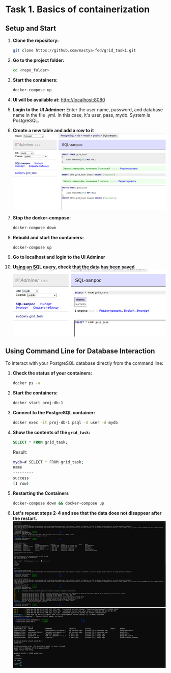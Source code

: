 
# Task 1. Basics of containerization


## Setup and Start
1. **Clone the repository:**
   ```bash
   git clone https://github.com/nastya-fed/grid_task1.git
   ```

2. **Go to the project folder:**
   ```bash
   cd <repo_folder>
   ```

3. **Start the containers:**
   ```bash
   docker-compose up
   ```

4. **UI will be available at:**
   [http://localhost:8080](http://localhost:8080)

5. **Login to the UI Adminer:** 
    Enter the user name, password, and database name in the file .yml. In this case, it's user, pass, mydb. System is PostgreSQL.

6. **Create a new table and add a row to it**
    ![CreateTable](pictures/CreateTable.jpg)

7. **Stop the docker-compose:**
   ```bash
   docker-compose down
   ```

5. **Rebuild and start the containers:**
   ```bash
   docker-compose up
   ```

6. **Go to localhost and login to the UI Adminer**  
7. **Using an SQL query, check that the data has been saved**
    ![CheckTable](pictures/CheckTable.jpg)

## Using Command Line for Database Interaction

To interact with your PostgreSQL database directly from the command line:

1. **Check the status of your containers:**
   ```bash
   docker ps -a
   ```

2. **Start the containers:**
   ```bash
   docker start proj-db-1
   ```

3. **Connect to the PostgreSQL container:**
   ```bash
   docker exec -it proj-db-1 psql -U user -d mydb
   ```

4. **Show the contents of the `grid_task`:**
   ```sql
   SELECT * FROM grid_task;
   ```
    Result:
    ```bash
    mydb=# SELECT * FROM grid_task;
    name
    ---------
    success
    (1 row)
    ```
5. **Restarting the Containers**

    ```bash
    docker-compose down && docker-compose up
    ```
6. **Let's repeat steps 2-4 and see that the data does not disappear after the restart.**
    ![CommandLine1](pictures/CommandLine1.jpg)
    ![CommandLine2](pictures/CommandLine2.jpg)

